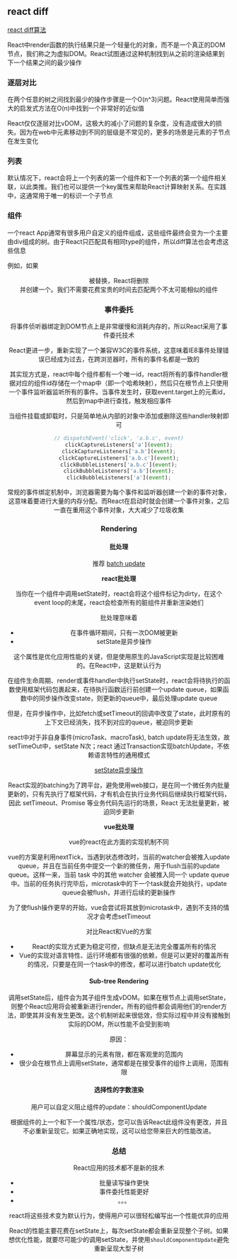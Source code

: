 ## react diff

[react diff算法](https://calendar.perfplanet.com/2013/diff/)

React中render函数的执行结果只是一个轻量化的对象，而不是一个真正的DOM节点，我们称之为虚拟DOM。React试图通过这种机制找到从之前的渲染结果到下一个结果之间的最少操作

### 逐层对比

在两个任意的树之间找到最少的操作步骤是一个O(n^3)问题。React使用简单而强大的启发式方法在O(n)中找到一个非常好的近似值

React仅仅逐层对比vDOM，这极大的减小了问题的复杂度，没有造成很大的损失。因为在web中元素移动到不同的层级是不常见的，更多的场景是元素的子节点在发生变化

### 列表

默认情况下，react会将上一个列表的第一个组件和下一个列表的第一个组件相关联，以此类推。我们也可以提供一个key属性来帮助React计算映射关系。在实践中，这通常用于唯一的标识一个子节点

### 组件

一个react App通常有很多用户自定义的组件组成，这些组件最终会变为一个主要由div组成的树。由于React只匹配具有相同type的组件，所以diff算法也会考虑这些信息

例如，如果<Header>被<ExampleBlock>替换，React将删除<Header>并创建一个<ExampleBlock>。我们不需要花费宝贵的时间去匹配两个不太可能相似的组件

### 事件委托

将事件侦听器绑定到DOM节点上是非常缓慢和消耗内存的，所以React采用了事件委托技术

React更进一步，重新实现了一个兼容W3C的事件系统，这意味着IE8事件处理错误已经成为过去，在跨浏览器时，所有的事件名都是一致的

其实现方式是，react中每个组件都有一个唯一id，react将所有的事件handler根据对应的组件id存储在一个map中（即一个哈希映射），然后只在根节点上只使用一个事件监听器监听所有的事件。当事件发生时，获取event.target上的元素id，然后到map中进行查找，触发相应事件

当组件挂载或卸载时，只是简单地从内部的对象中添加或删除这些handler映射即可

```javascript
// dispatchEvent('click', 'a.b.c', event)
clickCaptureListeners['a'](event);
clickCaptureListeners['a.b'](event);
clickCaptureListeners['a.b.c'](event);
clickBubbleListeners['a.b.c'](event);
clickBubbleListeners['a.b'](event);
clickBubbleListeners['a'](event);
```

常规的事件绑定机制中，浏览器需要为每个事件和监听器创建一个新的事件对象，这意味着要进行大量的内存分配。而React在启动时就会创建一个事件对象，之后一直在重用这个事件对象，大大减少了垃圾收集

### Rendering

#### 批处理

推荐 [batch update](https://zhuanlan.zhihu.com/p/28532725)

**react批处理**

当你在一个组件中调用setState时，react会将这个组件标记为dirty，在这个event loop的末尾，react会检查所有的脏组件并重新渲染她们

批处理意味着
* 在事件循环期间，只有一次DOM被更新
* setState是异步操作

这个属性是优化应用性能的关键，但是使用原生的JavaScript实现是比较困难的。在React中，这是默认行为

在组件生命周期、render或事件handler中执行setState时，react会将待执行的函数使用框架代码包裹起来，在待执行函数运行前创建一个update queue，如果函数中的同步操作改变state，则更新的queue中，最后处理update queue

但是，在异步操作中，比如fetch或setTimeout的回调中改变了state，此时原有的上下文已经消失，找不到对应的queue，被迫同步更新

react中对于非自身事件(microTask、macroTask), batch update将无法生效，故setTimeOut中，setState N次；react 通过Transaction实现batchUpdate，不依赖语言特性的通用模式

[setState异步操作](https://juejin.im/post/6844903934079975438)

React实现的batching为了跨平台，避免使用web接口，是在同一个微任务内批量更新的，只有先执行了框架代码，才有机会在执行业务代码后继续执行框架代码，因此 setTimeout、Promise 等业务代码先运行的场景，React 无法批量更新，被迫同步更新

**vue批处理**

vue的react在此方面的实现机制不同

vue的方案是利用nextTick，当遇到状态修改时，当前的watcher会被推入update queue，并且在当前任务中提交一个新的微任务，用于flush当前的update queue。这样一来，当前 task 中的其他 watcher 会被推入同一个 update queue 中。当前的任务执行完毕后，microtask中的下一个task就会开始执行，update queue会被flush，并进行后续的更新操作

为了使flush操作更早的开始，vue会尝试将其放到microtask中，遇到不支持的情况才会考虑setTimeout

对比React和Vue的方案
* React的实现方式更为稳定可控，但缺点是无法完全覆盖所有的情况
* Vue的实现对语言特性、运行环境都有很强的依赖，但是可以更好的覆盖所有的情况，只要是在同一个task中的修改，都可以进行batch update优化

#### Sub-tree Rendering

调用setState后，组件会为其子组件生成vDOM。如果在根节点上调用setState，则整个React应用将会被重新进行render。所有的组件都会调用他们的render方法，即使其并没有发生更改。这个机制听起来很低效，但实际过程中并没有接触到实际的DOM，所以性能不会受到影响

原因：
* 屏幕显示的元素有限，都在客观里的范围内
* 很少会在根节点上调用setState，通常都是在接受事件的组件上调用，范围有限

#### 选择性的字数渲染

用户可以自定义阻止组件的update：shouldComponentUpdate

根据组件的上一个和下一个属性/状态，您可以告诉React此组件没有更改，并且不必重新呈现它。如果正确地实现，这可以给您带来巨大的性能改进。

### 总结

React应用的技术都不是新的技术
* 批量读写操作更快
* 事件委托性能更好
* 。。。

react将这些技术变为默认行为，使得用户可以很轻松编写出一个性能优异的应用

React的性能主要花费在setState上，每次setState都会重新呈现整个子树。如果想优化性能，就要尽可能少的调用setState，并使用`shouldComponentUpdate`避免重新呈现大型子树
